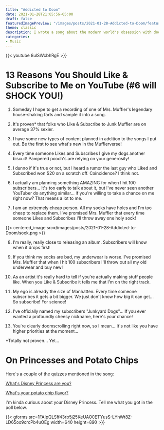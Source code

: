 ```yaml
---
title: "Addicted to Doom"
date: 2021-01-28T21:05:56-05:00
draft: false
featuredImagePreview: "/images/posts/2021-01-28-Addicted-to-Doom/featured.png"
theme: classic
description: I wrote a song about the modern world's obsession with doom scrolling. What's my potato chip flavor? Who's my princess? Come inside to discover more.
categories:
- Music
---
```


{{< youtube 8ulSWcbhRgE >}}

# 13 Reasons You Should Like & Subscribe to Me on YouTube (#6 will SHOCK YOU!)

1. Someday I hope to get a recording of one of Mrs. Muffler's legendary house-shaking farts and sample it into a song. 

2. It's proven* that folks who Like & Subscribe to Junk Muffler are on average 37% sexier. 

3. I have some new types of content planned in addition to the songs I put out. Be the first to see what's new in the Mufflerverse!

4. Every time someone Likes and Subscribes I give my dogs another biscuit! Pampered pooch's are relying on your generosity!

5. I dunno if it's true or not, but I heard a rumor the last guy who Liked and Subscribed won $20 on a scratch off. Coincidence? I think not.

6. I actually am planning something AMAZING for when I hit 100 subscribers... It's too early to talk about it, but I've never seen another YouTuber do anything similar... If you're willing to take a chance on me right now? That means a lot to me. 

7. I am an extremely cheap person. All my socks have holes and I'm too cheap to replace them. I've promised Mrs. Muffler that every time someone Likes and Subscribes I'll throw away one holy sock!


{{< centered_image src=/images/posts/2021-01-28-Addicted-to-Doom/sock.png >}}


8. I'm really, really close to releasing an album. Subscribers will know when it drops first!

9. If you think my socks are bad, my underwear is worse. I've promised Mrs. Muffler that when I hit 100 subscribers I'll throw out all my old underwear and buy new!

10. As an artist it's really hard to tell if you're actually making stuff people like. When you Like & Subscribe it tells me that I'm on the right track.

11. My ego is already the size of Manhatten. Every time someone subscribes it gets a bit bigger. We just don't know how big it can get... So subscribe! For science!

12. I've officially named my subscribers "Junkyard Dogs"... If you ever wanted a profoundly cheesy nickname, here's your chance!

13. You're clearly doomscrolling right now, so I mean... It's not like you have higher priorities at the moment...

*Totally not proven... Yet...

# On Princesses and Potato Chips

Here's a couple of the quizzes mentioned in the song:

[What's Disney Princess are you?](https://ohmy.disney.com/quiz/2014/06/25/quiz-which-disney-princess-are-you/)

[What's your potato chip flavor?](https://www.buzzfeed.com/sarahaspler/what-potato-chip-flavor-matches-your-personality)

I'm kinda curious about your Disney Princess. Tell me what you got in the poll below.

{{< gforms src=1FAIpQLSff43rb5j25KeUAO0ETYusS-LYhWt8Z-LD65oo9crcPb4uOEg width=640 height=890 >}}